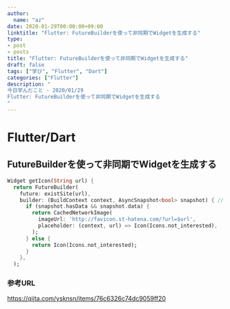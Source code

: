 ```yaml
---
author:
  name: "az"
date: 2020-01-29T00:00:00+09:00
linktitle: "Flutter: FutureBuilderを使って非同期でWidgetを生成する"
type:
- post 
- posts
title: "Flutter: FutureBuilderを使って非同期でWidgetを生成する"
draft: false
tags: ["学び", "Flutter", "Dart"]
categories: ["Flutter"]
description: "
今日学んだこと - 2020/01/29
Flutter: FutureBuilderを使って非同期でWidgetを生成する
"
---
```


# Flutter/Dart

## FutureBuilderを使って非同期でWidgetを生成する
```Dart
Widget getIcon(String url) {
  return FutureBuilder(
    future: existSite(url),
    builder: (BuildContext context, AsyncSnapshot<bool> snapshot) { // 第二引数はfutureの戻りの型
      if (snapshot.hasData && snapshot.data) {
        return CachedNetworkImage(
          imageUrl: 'http://favicon.st-hatena.com/?url=$url',
          placeholder: (context, url) => Icon(Icons.not_interested),
        );
      } else {
        return Icon(Icons.not_interested);
      }
    },
  );
```

### 参考URL
https://qiita.com/ysknsn/items/76c6326c74dc9059ff20